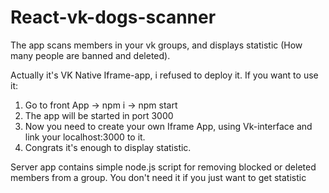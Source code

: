 # React-vk-dogs-scanner
The app scans members in your vk groups, and displays statistic (How many people are banned and deleted).

Actually it's VK Native Iframe-app, i refused to deploy it. If you want to use it:

1) Go to front App -> npm i -> npm start
2) The app will be started in port 3000
3) Now you need to create your own Iframe App, using Vk-interface and link your localhost:3000 to it.
4) Congrats it's enough to display statistic. 

Server app contains simple node.js script for removing blocked or deleted members from a group. You don't need it if you just want to get statistic
